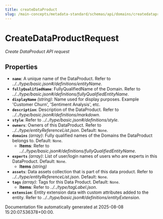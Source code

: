 ```yaml
---
title: createDataProduct
slug: /main-concepts/metadata-standard/schemas/api/domains/createdataproduct
---
```


# CreateDataProductRequest

*Create DataProduct API request*

## Properties

- **`name`**: A unique name of the DataProduct. Refer to *../../type/basic.json#/definitions/entityName*.
- **`fullyQualifiedName`**: FullyQualifiedName of the Domain. Refer to *../../type/basic.json#/definitions/fullyQualifiedEntityName*.
- **`displayName`** *(string)*: Name used for display purposes. Example 'Customer Churn', 'Sentiment Analysis', etc.
- **`description`**: Description of the DataProduct. Refer to *../../type/basic.json#/definitions/markdown*.
- **`style`**: Refer to *../../type/basic.json#/definitions/style*.
- **`owners`**: Owners of this DataProduct. Refer to *../../type/entityReferenceList.json*. Default: `None`.
- **`domains`** *(array)*: Fully qualified names of the Domains the DataProduct belongs to. Default: `None`.
  - **Items**: Refer to *../../type/basic.json#/definitions/fullyQualifiedEntityName*.
- **`experts`** *(array)*: List of user/login names of users who are experts in this DataProduct. Default: `None`.
  - **Items** *(string)*
- **`assets`**: Data assets collection that is part of this data product. Refer to *../../type/entityReferenceList.json*. Default: `None`.
- **`tags`** *(array)*: Tags for this Data Product. Default: `None`.
  - **Items**: Refer to *../../type/tagLabel.json*.
- **`extension`**: Entity extension data with custom attributes added to the entity. Refer to *../../type/basic.json#/definitions/entityExtension*.


Documentation file automatically generated at 2025-08-08 15:20:07.536378+00:00.
